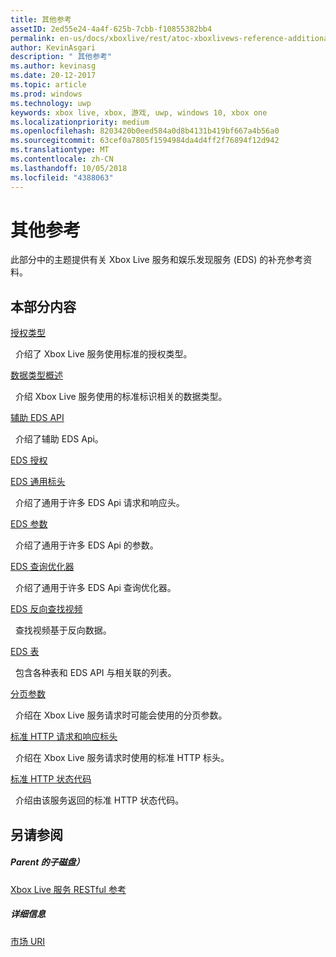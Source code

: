 ```yaml
---
title: 其他参考
assetID: 2ed55e24-4a4f-625b-7cbb-f10855382bb4
permalink: en-us/docs/xboxlive/rest/atoc-xboxlivews-reference-additional.html
author: KevinAsgari
description: " 其他参考"
ms.author: kevinasg
ms.date: 20-12-2017
ms.topic: article
ms.prod: windows
ms.technology: uwp
keywords: xbox live, xbox, 游戏, uwp, windows 10, xbox one
ms.localizationpriority: medium
ms.openlocfilehash: 8203420b0eed584a0d8b4131b419bf667a4b56a0
ms.sourcegitcommit: 63cef0a7805f1594984da4d4ff2f76894f12d942
ms.translationtype: MT
ms.contentlocale: zh-CN
ms.lasthandoff: 10/05/2018
ms.locfileid: "4388063"
---
```

# <a name="additional-reference"></a>其他参考

此部分中的主题提供有关 Xbox Live 服务和娱乐发现服务 (EDS) 的补充参考资料。

<a id="ID4EZ"></a>


## <a name="in-this-section"></a>本部分内容

[授权类型](authorizationtypes.md)

&nbsp;&nbsp;介绍了 Xbox Live 服务使用标准的授权类型。

[数据类型概述](datatypeoverview.md)

&nbsp;&nbsp;介绍 Xbox Live 服务使用的标准标识相关的数据类型。

[辅助 EDS API](eds-apis.md)

&nbsp;&nbsp;介绍了辅助 EDS Api。

[EDS 授权](edsauthorization.md)

[EDS 通用标头](edscommonheaders.md)

&nbsp;&nbsp;介绍了通用于许多 EDS Api 请求和响应头。

[EDS 参数](edsparameters.md)

&nbsp;&nbsp;介绍了通用于许多 EDS Api 的参数。

[EDS 查询优化器](edsqueryrefiners.md)

&nbsp;&nbsp;介绍了通用于许多 EDS Api 查询优化器。

[EDS 反向查找视频](edsreverselookup.md)

&nbsp;&nbsp;查找视频基于反向数据。

[EDS 表](edstables.md)

&nbsp;&nbsp;包含各种表和 EDS API 与相关联的列表。

[分页参数](pagingparameters.md)

&nbsp;&nbsp;介绍在 Xbox Live 服务请求时可能会使用的分页参数。

[标准 HTTP 请求和响应标头](httpstandardheaders.md)

&nbsp;&nbsp;介绍在 Xbox Live 服务请求时使用的标准 HTTP 标头。

[标准 HTTP 状态代码](httpstatuscodes.md)

&nbsp;&nbsp;介绍由该服务返回的标准 HTTP 状态代码。

<a id="ID4ECC"></a>


## <a name="see-also"></a>另请参阅

<a id="ID4EEC"></a>


##### <a name="parent"></a>Parent 的子磁盘）

 [Xbox Live 服务 RESTful 参考](../atoc-xboxlivews-reference.md)


<a id="ID4EOC"></a>


##### <a name="further-information"></a>详细信息

 [市场 URI](../uri/marketplace/atoc-reference-marketplace.md)
